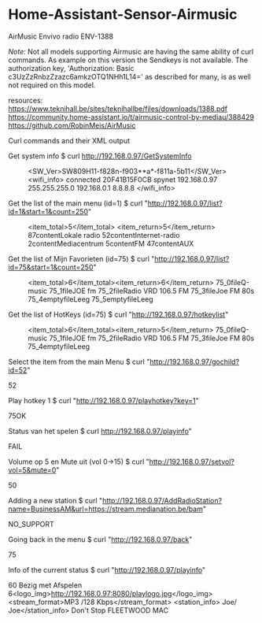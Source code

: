 # Home-Assistant-Sensor-Airmusic
AirMusic Envivo radio ENV-1388

_Note:_ 
Not all models supporting Airmusic are having the same ability of curl commands. As example on this version the Sendkeys is not available.
The authorization key, 'Authorization: Basic c3UzZzRnbzZzazc6amkzOTQ1NHh1L14=' as described for many, is as well not required on this model.

resources:
https://www.teknihall.be/sites/teknihallbe/files/downloads/1388.pdf
https://community.home-assistant.io/t/airmusic-control-by-mediau/388429
https://github.com/RobinMeis/AirMusic

Curl commands and their XML output

Get system info
$ curl http://192.168.0.97/GetSystemInfo          
<?xml version="1.0" encoding="UTF-8"?><menu>
<SW_Ver>SW809H11-f828n-f903**a*-f811a-5b11</SW_Ver>
<wifi_info>
<status>connected</status>
<MAC>20F41B15F0CB</MAC>
<SSID>spynet</SSID>
<IP>192.168.0.97</IP>
<Subnet>255.255.255.0</Subnet>
<Gateway>192.168.0.1</Gateway >
<DNS1>8.8.8.8</DNS1>
<DNS2></DNS2>
</wifi_info>
</menu>

Get the list of the main menu (id=1)
$ curl "http://192.168.0.97/list?id=1&start=1&count=250"
<?xml version="1.0" encoding="UTF-8"?><menu>
<item_total>5</item_total>
<item_return>5</item_return>
<item><id>87</id><status>content</status><name>Lokale radio</name></item>
<item><id>52</id><status>content</status><name>Internet-radio</name></item>
<item><id>2</id><status>content</status><name>Mediacentrum</name></item>
<item><id>5</id><status>content</status><name>FM</name></item>
<item><id>47</id><status>content</status><name>AUX</name></item>
</menu>

Get the list of Mijn Favorieten (id=75)
$ curl "http://192.168.0.97/list?id=75&start=1&count=250"
<?xml version="1.0" encoding="UTF-8"?><menu>
<item_total>6</item_total><item_return>6</item_return>
<item><id>75_0</id><status>file</status><name>Q-music</name></item>
<item><id>75_1</id><status>file</status><name>JOE fm</name></item>
<item><id>75_2</id><status>file</status><name>Radio VRD 106.5 FM</name></item>
<item><id>75_3</id><status>file</status><name>Joe FM 80s</name></item>
<item><id>75_4</id><status>emptyfile</status><name>Leeg</name></item>
<item><id>75_5</id><status>emptyfile</status><name>Leeg</name></item>
</menu>

Get the list of HotKeys (id=75)
$ curl "http://192.168.0.97/hotkeylist"
<?xml version="1.0" encoding="UTF-8"?><menu>
<item_total>6</item_total><item_return>5</item_return>
<item><id>75_0</id><status>file</status><name>Q-music</name></item>
<item><id>75_1</id><status>file</status><name>JOE fm</name></item>
<item><id>75_2</id><status>file</status><name>Radio VRD 106.5 FM</name></item>
<item><id>75_3</id><status>file</status><name>Joe FM 80s</name></item>
<item><id>75_4</id><status>emptyfile</status><name>Leeg</name></item>
</menu

Select the item from the main Menu
$ curl "http://192.168.0.97/gochild?id=52"
<?xml version="1.0" encoding="UTF-8"?><result><id>52</id></result>

Play hotkey 1
$ curl "http://192.168.0.97/playhotkey?key=1"           
<?xml version="1.0" encoding="UTF-8"?><result><id>75</id><rt>OK</rt></result>

Status van het spelen
$ curl http://192.168.0.97/playinfo"
<?xml version="1.0" encoding="UTF-8"?><result>FAIL</result>

Volume op 5 en Mute uit (vol 0->15)
$ curl "http://192.168.0.97/setvol?vol=5&mute=0"
<?xml version="1.0" encoding="UTF-8"?><result><vol>5</vol><mute>0</mute></result>

Adding a new station
$ curl "http://192.168.0.97/AddRadioStation?name=BusinessAM&url=https://stream.medianation.be/bam"
<?xml version="1.0" encoding="UTF-8"?><result><rt>NO_SUPPORT</rt></result>

Going back in the menu
$ curl "http://192.168.0.97/back"                        
<?xml version="1.0" encoding="UTF-8"?><result><id>75</id></result>

Info of the current status
$ curl "http://192.168.0.97/playinfo"                    
<?xml version="1.0" encoding="UTF-8"?><result>
<vol>6</vol><mute>0</mute>
<status>Bezig met Afspelen</status>
<sid>6</sid><logo_img>http://192.168.0.97:8080/playlogo.jpg</logo_img>
<stream_format>MP3 /128 Kbps</stream_format>
<station_info> Joe/ Joe</station_info>
<song>Don't Stop</song>
<artist>FLEETWOOD MAC</artist>
</result>
